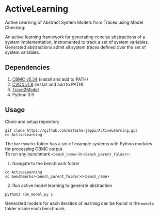 # ActiveLearning
Active Learning of Abstract System Models from Traces using Model Checking:

An active learning framework for generating concise abstractions of a system implementation, instrumented to track a set of system variables.
Generated abstractions admit all system traces defined over the set of system variables.

## Dependencies
1. [CBMC v5.34](https://github.com/diffblue/cbmc) (install and add to PATH)
2. [CVC4 v1.8](https://github.com/CVC4/CVC4-archived) (install and add to PATH)
3. [Trace2Model](https://github.com/natasha-jeppu/Trace2Model)
4. Python 3.9

## Usage
Clone and setup repository
~~~
git clone https://github.com/natasha-jeppu/ActiveLearning.git
cd ActiveLearning
~~~

The `benchmarks` folder has a set of example systems with Python modules for processing CBMC output.</br>
To run any benchmark `<bench_name>` in `<bench_parent_folder>`:
1. Navigate to the benchmark folder
~~~
cd ActiveLearning
cd benchmarks/<bench_parent_folder>/<bench_name>
~~~
2. Run active model learning to generate abstraction
~~~
python3 run_model.py 1
~~~

Generated models for each iteration of learning can be found in the `models` folder inside each benchmark.

